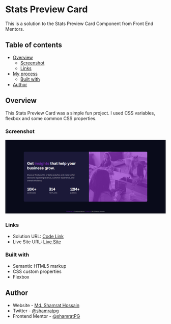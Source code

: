 # Stats Preview Card 

This is a solution to the Stats Preview Card Component from Front End Mentors. 

## Table of contents

- [Overview](#overview)
  - [Screenshot](#screenshot)
  - [Links](#links)
- [My process](#my-process)
  - [Built with](#built-with)
- [Author](#author)


## Overview
This Stats Preview Card was a simple fun project. I used CSS variables, flexbox and some common CSS properties.

### Screenshot

![](images/screenshot.png)


### Links

- Solution URL: [Code Link](https://github.com/shamratPG/stats-preview-card)
- Live Site URL: [Live Site](https://shamratpg.github.io/stats-preview-card/)


### Built with

- Semantic HTML5 markup
- CSS custom properties
- Flexbox

## Author

- Website - [Md. Shamrat Hossain](https://github.com/shamratPG)
- Twitter - [@shamratpg](https://twitter.com/shamratpg)
- Frontend Mentor - [@shamratPG](https://www.frontendmentor.io/profile/shamratPG)

